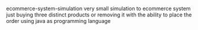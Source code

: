 ecommerce-system-simulation
very small simulation to ecommerce system just buying three distinct products or removing it with the ability to place the order using java as programming language
